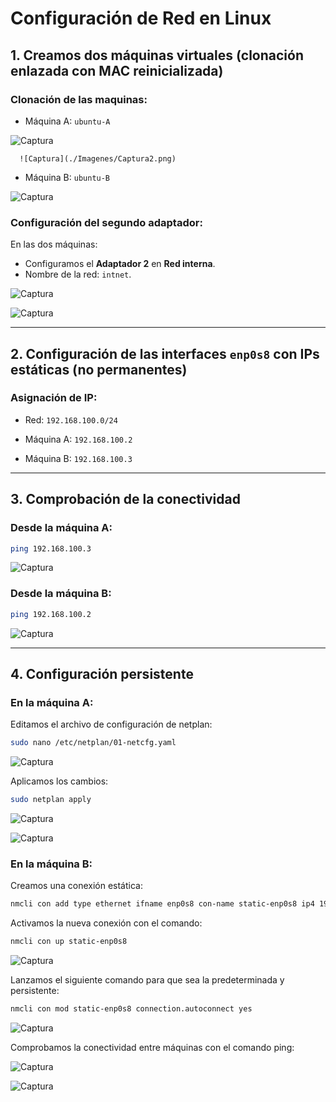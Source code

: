 # Configuración de Red en Linux

## 1. Creamos dos máquinas virtuales (clonación enlazada con MAC reinicializada)


### Clonación de las maquinas:
  - Máquina A: `ubuntu-A`
    
  ![Captura](./Imagenes/Captura1.png)

      ![Captura](./Imagenes/Captura2.png)
  - Máquina B: `ubuntu-B`

  ![Captura](./Imagenes/Captura3.png)
  

### Configuración del segundo adaptador:
En las dos máquinas:
- Configuramos el **Adaptador 2** en **Red interna**.
- Nombre de la red: `intnet`.

![Captura](./Imagenes/Captura4.png)

![Captura](./Imagenes/Captura5.png)

---

## 2. Configuración de las interfaces `enp0s8` con IPs estáticas (no permanentes)

### Asignación de IP:
- Red: `192.168.100.0/24`
- Máquina A: `192.168.100.2`


- Máquina B: `192.168.100.3`

---

## 3. Comprobación de la conectividad

### Desde la máquina A:
```bash
ping 192.168.100.3
```
![Captura](./Imagenes/Captura6.png)

### Desde la máquina B:
```bash
ping 192.168.100.2
```
![Captura](./Imagenes/Captura7.png)

---

## 4. Configuración persistente

### En la máquina A:
Editamos el archivo de configuración de netplan:
```bash
sudo nano /etc/netplan/01-netcfg.yaml
```
![Captura](./Imagenes/Captura8.png)

Aplicamos los cambios:
```bash
sudo netplan apply
```
![Captura](./Imagenes/Captura9.png)

![Captura](./Imagenes/Captura10.png)
### En la máquina B:
Creamos una conexión estática:
```bash
nmcli con add type ethernet ifname enp0s8 con-name static-enp0s8 ip4 192.168.100.3/24
```

Activamos la nueva conexión con el comando:
```bash
nmcli con up static-enp0s8
```
![Captura](./Imagenes/Captura11.png)

Lanzamos el siguiente comando para que sea la predeterminada y persistente:
```bash
nmcli con mod static-enp0s8 connection.autoconnect yes
```
![Captura](./Imagenes/Captura13.png)

Comprobamos la conectividad entre máquinas con el comando ping:

![Captura](./Imagenes/Captura12.png)

![Captura](./Imagenes/Captura14.png)
